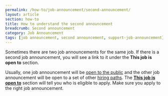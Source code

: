 ```yaml
---
permalink: /how-to/job-announcement/second-announcement/
layout: article
section: how-to
title: How to understand the second announcement
breadcrumb: Second announcement
category: Job Announcement
tags: [job announcement, second announcement, support-job-announcement]
---
```


Sometimes there are two job announcements for the same job. If there is a second job announcement, you will see a link to it under the **This job is open to** section.

Usually, one job announcement will be [open to the public](../../../working-in-government/unique-hiring-paths/public/) and the other job announcement will be open to a set of other [hiring paths](../../../working-in-government/unique-hiring-paths/). The [**This job is open to**](../this-job-is-open-to/) section will tell you who is eligible to apply. Make sure you apply to the right job announcement.
